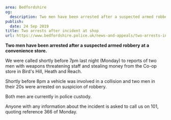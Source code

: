 ```yaml
area: Bedfordshire
og:
  description: Two men have been arrested after a suspected armed robbery at a convenience store.
publish:
  date: 24 Sep 2019
title: Two arrests after incident at shop
url: https://www.bedfordshire.police.uk/news-and-appeals/two-arrests-incident-shop
```

**Two men have been arrested after a suspected armed robbery at a convenience store.**

We were called shortly before 7pm last night (Monday) to reports of two men with weapons threatening staff and stealing money from the Co-op store in Bird's Hill, Heath and Reach.

Shortly before 8pm a vehicle was involved in a collision and two men in their 20s were arrested on suspicion of robbery.

Both men are currently in police custody.

Anyone with any information about the incident is asked to call us on 101, quoting reference 366 of Monday.
